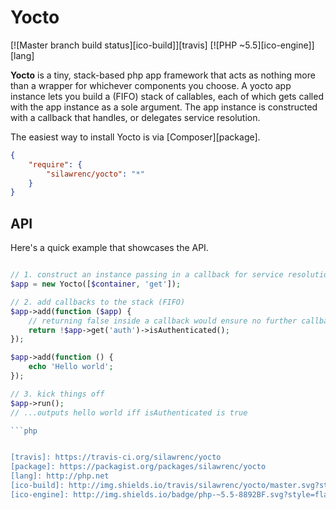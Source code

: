 # Yocto

[![Master branch build status][ico-build]][travis]
[![PHP ~5.5][ico-engine]][lang]

**Yocto** is a tiny, stack-based php app framework that acts as nothing more than a wrapper for whichever components you choose.
A yocto app instance lets you build a (FIFO) stack of callables, each of which gets called with the app instance as a sole argument. The app instance is constructed with a callback that handles, or delegates service resolution.

The easiest way to install Yocto is via [Composer][package].
```json
{
    "require": {
        "silawrenc/yocto": "*"
    }
}
```

## API

Here's a quick example that showcases the API.
```php

// 1. construct an instance passing in a callback for service resolution
$app = new Yocto([$container, 'get']);

// 2. add callbacks to the stack (FIFO)
$app->add(function ($app) {
    // returning false inside a callback would ensure no further callbacks are executed
    return !$app->get('auth')->isAuthenticated();
});

$app->add(function () {
    echo 'Hello world';
});

// 3. kick things off
$app->run();
// ...outputs hello world iff isAuthenticated is true

```php


[travis]: https://travis-ci.org/silawrenc/yocto
[package]: https://packagist.org/packages/silawrenc/yocto
[lang]: http://php.net
[ico-build]: http://img.shields.io/travis/silawrenc/yocto/master.svg?style=flat
[ico-engine]: http://img.shields.io/badge/php-~5.5-8892BF.svg?style=flat
